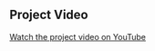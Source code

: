 ## Project Video

[Watch the project video on YouTube](https://youtu.be/4jIeHYKyWQc?si=gncV_o6VlEeeXEDu)

